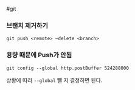 #git 

### 브랜치 제거하기

```
git push <remote> —delete <branch>
```

### 용량 때문에 Push가 안됨

```
git config --global http.postBuffer 524288000
```

상황에 따라 `--global` 뺄 지 결정하면 된다.